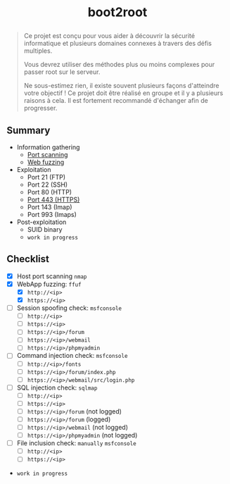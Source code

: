 # <p align="center">boot2root</p>
> Ce projet est conçu pour vous aider à découvrir la sécurité informatique et plusieurs domaines connexes à travers des défis multiples.
>
> Vous devrez utiliser des méthodes plus ou moins complexes pour passer root sur le serveur.
>
> Ne sous-estimez rien, il existe souvent plusieurs façons d'atteindre votre objectif ! Ce projet doit être réalisé en groupe et il y a plusieurs raisons à cela. Il est fortement recommandé d'échanger afin de progresser.

## Summary
- Information gathering
    * [Port scanning](/1-information-gathering/nmap.md)
    * [Web fuzzing](/1-information-gathering/ffuf.md)
- Exploitation
    * Port 21 (FTP)
    * Port 22 (SSH)
    * Port 80 (HTTP)
    * [Port 443 (HTTPS)](/2-exploitation/https.md)
    * Port 143 (Imap)
    * Port 993 (Imaps)
- Post-exploitation
    * SUID binary
    * `work in progress`

## Checklist
- [x] Host port scanning `nmap`
- [x] WebApp fuzzing: `ffuf`
    * [x] `http://<ip>`
    * [x] `https://<ip>`
- [ ] Session spoofing check: `msfconsole`
    * [ ] `http://<ip>`
    * [ ] `https://<ip>`
    * [ ] `https://<ip>/forum`
    * [ ] `https://<ip>/webmail`
    * [ ] `https://<ip>/phpmyadmin`
- [ ] Command injection check: `msfconsole`
    * [ ] `http://<ip>/fonts`
    * [ ] `https://<ip>/forum/index.php`
    * [ ] `https://<ip>/webmail/src/login.php`
- [ ] SQL injection check: `sqlmap`
    * [ ] `http://<ip>`
    * [ ] `https://<ip>`
    * [ ] `https://<ip>/forum` (not logged)
    * [ ] `https://<ip>/forum` (logged)
    * [ ] `https://<ip>/webmail` (not logged)
    * [ ] `https://<ip>/phpmyadmin` (not logged)
- [ ] File inclusion check: `manually` `msfconsole`
    * [ ] `http://<ip>`
    * [ ] `https://<ip>`
- `work in progress`

